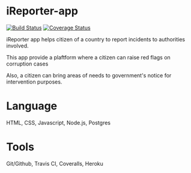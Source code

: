 

# iReporter-app
[![Build Status](https://travis-ci.org/mikejesus/iReporter-app.svg?branch=develop)](https://travis-ci.org/mikejesus/iReporter-app) [![Coverage Status](https://coveralls.io/repos/github/mikejesus/iReporter-app/badge.svg?branch=develop)](https://coveralls.io/github/mikejesus/iReporter-app?branch=develop&service=github)

iReporter app helps citizen of a country to report incidents to authorities involved. 

This app provide a plaftform where a citizen can raise red flags on corruption cases

Also, a citizen can bring areas of needs to government's notice for intervention purposes. 

# Language
HTML, CSS, Javascript, Node.js, Postgres

# Tools
Git/Github, Travis CI, Coveralls, Heroku




